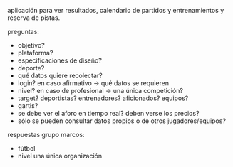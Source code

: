 aplicación para ver resultados, calendario de partidos y entrenamientos y reserva de pistas.

preguntas:
- objetivo? 
- plataforma?
- especificaciones de diseño?
- deporte?
- qué datos quiere recolectar?
- login? en caso afirmativo -> qué datos se requieren
- nivel? en caso de profesional -> una única competición?
- target? deportistas? entrenadores? aficionados? equipos?
- gartis?
- se debe ver el aforo en tiempo real? deben verse los precios?
- sólo se pueden consultar datos propios o de otros jugadores/equipos?

respuestas grupo marcos:
- fútbol
- nivel una única organización